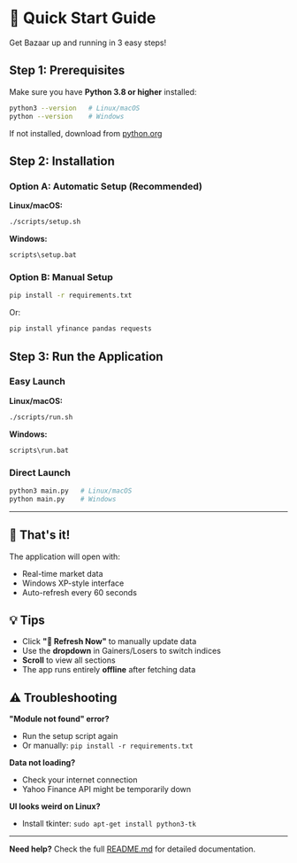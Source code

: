 # 🚀 Quick Start Guide

Get Bazaar up and running in 3 easy steps!

## Step 1: Prerequisites

Make sure you have **Python 3.8 or higher** installed:

```bash
python3 --version   # Linux/macOS
python --version    # Windows
```

If not installed, download from [python.org](https://www.python.org/downloads/)

## Step 2: Installation

### Option A: Automatic Setup (Recommended)

**Linux/macOS:**

```bash
./scripts/setup.sh
```

**Windows:**

```
scripts\setup.bat
```

### Option B: Manual Setup

```bash
pip install -r requirements.txt
```

Or:

```bash
pip install yfinance pandas requests
```

## Step 3: Run the Application

### Easy Launch

**Linux/macOS:**

```bash
./scripts/run.sh
```

**Windows:**

```
scripts\run.bat
```

### Direct Launch

```bash
python3 main.py   # Linux/macOS
python main.py    # Windows
```

---

## 🎯 That's it!

The application will open with:

- Real-time market data
- Windows XP-style interface
- Auto-refresh every 60 seconds

## 💡 Tips

- Click **"🔄 Refresh Now"** to manually update data
- Use the **dropdown** in Gainers/Losers to switch indices
- **Scroll** to view all sections
- The app runs entirely **offline** after fetching data

## ⚠️ Troubleshooting

**"Module not found" error?**

- Run the setup script again
- Or manually: `pip install -r requirements.txt`

**Data not loading?**

- Check your internet connection
- Yahoo Finance API might be temporarily down

**UI looks weird on Linux?**

- Install tkinter: `sudo apt-get install python3-tk`

---

**Need help?** Check the full [README.md](README.md) for detailed documentation.
